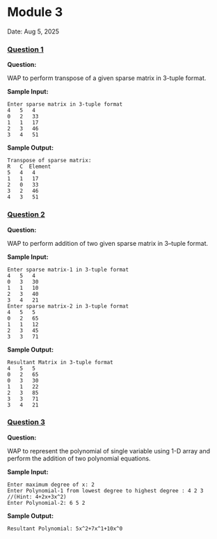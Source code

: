 # Module 3

Date: Aug 5, 2025

### [Question 1](./lab_3_1.c)

**Question:**

WAP to perform transpose of a given sparse matrix in 3-tuple format.

**Sample Input:**
```
Enter sparse matrix in 3-tuple format
4   5   4
0   2   33
1   1   17
2   3   46
3   4   51
```
**Sample Output:**
```
Transpose of sparse matrix:
R   C  Element
5   4   4
1   1   17
2   0   33
3   2   46
4   3   51
```

### [Question 2](./lab_3_2.c)

**Question:**

WAP to perform addition of two given sparse matrix in 3–tuple format.

**Sample Input:**
```
Enter sparse matrix-1 in 3-tuple format
4   5   4
0   3   30
1   1   10
2   3   40
3   4   21
Enter sparse matrix-2 in 3-tuple format
4   5   5
0   2   65
1   1   12
2   3   45
3   3   71
```
**Sample Output:**
```
Resultant Matrix in 3-tuple format
4   5   5
0   2   65
0   3   30
1   1   22
2   3   85
3   3   71
3   4   21
```

### [Question 3](./lab_3_3.c)

**Question:**

WAP to represent the polynomial of single variable using 1-D array and perform the addition of two polynomial equations.

**Sample Input:**
```
Enter maximum degree of x: 2
Enter Polynomial-1 from lowest degree to highest degree : 4 2 3 //(Hint: 4+2x+3x^2)
Enter Polynomial-2: 6 5 2
```
**Sample Output:**
```
Resultant Polynomial: 5x^2+7x^1+10x^0
```

